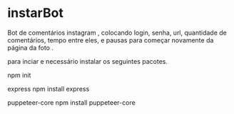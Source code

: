 # instarBot
Bot de  comentários instagram , colocando login, senha, url, quantidade de comentários, tempo entre eles, e pausas para começar novamente da página da foto .

para inciar e necessário instalar os seguintes pacotes.

npm init

express  npm install express

puppeteer-core  npm install puppeteer-core
